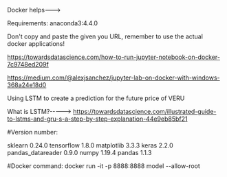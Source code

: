 Docker helps--->

Requirements: anaconda3:4.4.0

Don't copy and paste the given you URL, remember to use the actual docker applications!


https://towardsdatascience.com/how-to-run-jupyter-notebook-on-docker-7c9748ed209f

https://medium.com/@alexjsanchez/jupyter-lab-on-docker-with-windows-368a24e18d0

Using LSTM to create a prediction for the future price of VERU

What is LSTM?----->
https://towardsdatascience.com/illustrated-guide-to-lstms-and-gru-s-a-step-by-step-explanation-44e9eb85bf21

#Version number:

sklearn 0.24.0
tensorflow 1.8.0
matplotlib 3.3.3
keras 2.2.0
pandas_datareader 0.9.0
numpy 1.19.4
pandas 1.1.3

#Docker command:
docker run -it -p 8888:8888 model --allow-root